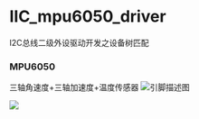 # IIC_mpu6050_driver
I2C总线二级外设驱动开发之设备树匹配

### MPU6050
三轴角速度+三轴加速度+温度传感器
![引脚描述图](https://s3-us-west-2.amazonaws.com/secure.notion-static.com/51d0f506-310c-4423-b327-a85fd17316c3/Untitled.png)


![](https://img-blog.csdnimg.cn/5572e43ff46640bfb1f322a8dbfa351c.png
)
